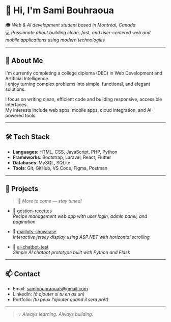 # 👋 Hi, I'm Sami Bouhraoua

🎓 *Web & AI development student based in Montréal, Canada*  
💻 *Passionate about building clean, fast, and user-centered web and mobile applications using modern technologies*

---

## 💼 About Me

I'm currently completing a college diploma (DEC) in Web Development and Artificial Intelligence.  
I enjoy turning complex problems into simple, functional, and elegant solutions.

I focus on writing clean, efficient code and building responsive, accessible interfaces.  
My interests include web apps, mobile apps, cloud integration, and AI-powered tools.

---

## 🛠️ Tech Stack

- **Languages**: HTML, CSS, JavaScript, PHP, Python  
- **Frameworks**: Bootstrap, Laravel, React, Flutter  
- **Databases**: MySQL, SQLite  
- **Tools**: Git, GitHub, VS Code, Figma, Postman

---

## 🚀 Projects

> 🔽 *More to come — stay tuned!*

- 📌 [gestion-recettes](https://github.com/ton-compte/gestion-recettes)  
  *Recipe management web app with user login, admin panel, and pagination*

- 📌 [maillots-showcase](https://github.com/ton-compte/maillots-showcase)  
  *Interactive jersey display using ASP.NET with horizontal scrolling*

- 📌 [ai-chatbot-test](https://github.com/ton-compte/ai-chatbot-test)  
  *Simple AI chatbot prototype built with Python and Flask*

---

## 📫 Contact

- Email: [samibouhraoua5@gmail.com](mailto:samibouhraoua5@gmail.com)  
- LinkedIn: *(à ajouter si tu en as un)*  
- Portfolio: *(tu peux l’ajouter quand il sera prêt)*

---

> 💡 *Always learning. Always building.*

